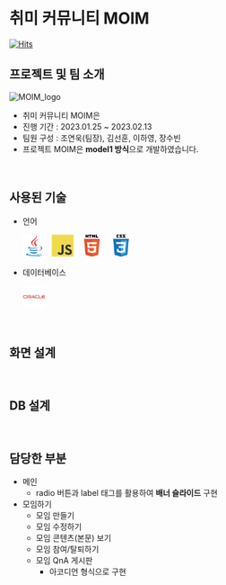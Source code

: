 # 취미 커뮤니티 MOIM
[![Hits](https://hits.seeyoufarm.com/api/count/incr/badge.svg?url=https%3A%2F%2Fgithub.com%2Fha02e%2Fsemi_project&count_bg=%234B8EE5&title_bg=%23555555&icon=&icon_color=%23E7E7E7&title=hits&edge_flat=true)](https://hits.seeyoufarm.com)


## 프로젝트 및 팀 소개
![MOIM_logo](https://user-images.githubusercontent.com/121777501/224551005-bd49179b-e73e-48e1-a1bc-7accfd3de301.png)
- 취미 커뮤니티 MOIM은
- 진행 기간 : 2023.01.25 ~ 2023.02.13
- 팀원 구성 : 조연욱(팀장), 김선훈, 이하영, 장수빈
- 프로젝트 MOIM은 **model1 방식**으로 개발하였습니다.
<br>

## 사용된 기술
- 언어

<p>
&nbsp;&nbsp;&nbsp;&nbsp;&nbsp;
<img src="https://raw.githubusercontent.com/devicons/devicon/master/icons/java/java-original.svg" alt="java" width="40" height="40"/> 
&nbsp;
<img src="https://raw.githubusercontent.com/devicons/devicon/master/icons/javascript/javascript-original.svg" alt="javascript" width="40" height="40"/> 
&nbsp;
<img src="https://raw.githubusercontent.com/devicons/devicon/master/icons/html5/html5-original-wordmark.svg" alt="html5" width="40" height="40"/> 
&nbsp;
<img src="https://raw.githubusercontent.com/devicons/devicon/master/icons/css3/css3-original-wordmark.svg" alt="css3" width="40" height="40"/> 
</p>

- 데이터베이스
<p>
&nbsp;&nbsp;&nbsp;&nbsp;&nbsp;
<img src="https://raw.githubusercontent.com/devicons/devicon/master/icons/oracle/oracle-original.svg" alt="oracle" width="40" height="40"/> 
</p>

<br>

## 화면 설계

<br>

## DB 설계

<br>

## 담당한 부분
- 메인
  - radio 버튼과 label 태그를 활용하여 **배너 슬라이드** 구현
- 모임하기
  - 모임 만들기
  - 모임 수정하기
  - 모임 콘텐츠(본문) 보기
  - 모임 참여/탈퇴하기
  - 모임 QnA 게시판
    - 아코디언 형식으로 구현

